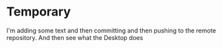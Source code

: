 # Temporary
I'm adding some text and then committing and then pushing to the remote repository. And then see 
what the Desktop does